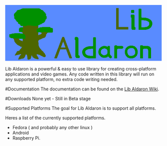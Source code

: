 ![alt text](resources/logo.png)

Lib Aldaron is a powerful & easy to use library for creating cross-platform applications and video games.  Any code written in
this library will run on any supported platform, no extra code writing needed.

#Documentation
The documentation can be found on the [Lib Aldaron Wiki](https://github.com/OxyDeadbeef/lib-aldaron/wiki).

#Downloads
None yet - Still in Beta stage

#Supported Platforms
The goal for Lib Aldaron is to support all platforms.

Heres a list of the currently supported platforms.

- Fedora ( and probably any other linux )
- Android
- Raspberry Pi.
